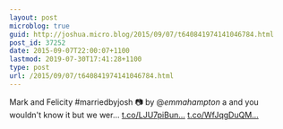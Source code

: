 ```yaml
---
layout: post
microblog: true
guid: http://joshua.micro.blog/2015/09/07/t640841974141046784.html
post_id: 37252
date: 2015-09-07T22:00:07+1100
lastmod: 2019-07-30T17:41:28+1100
type: post
url: /2015/09/07/t640841974141046784.html
---
```

Mark and Felicity #marriedbyjosh 📷 by @_emmahampton_ a and you wouldn't know it but we wer… [t.co/LJU7piBun...](http://t.co/LJU7piBunR) [t.co/WfJqgDuQM...](http://t.co/WfJqgDuQMN)
